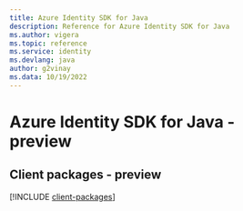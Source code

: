 ```yaml
---
title: Azure Identity SDK for Java
description: Reference for Azure Identity SDK for Java
ms.author: vigera
ms.topic: reference
ms.service: identity
ms.devlang: java
author: g2vinay
ms.data: 10/19/2022
---
```

# Azure Identity SDK for Java - preview

## Client packages - preview
[!INCLUDE [client-packages](identity-client-index.md)]